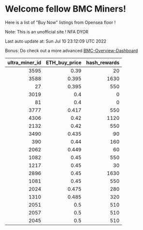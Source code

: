 # Welcome fellow BMC Miners!
Here is a list of "Buy Now" listings from Opensea floor !

Note: This is an unofficial site ! NFA DYOR

Last auto update at: Sun Jul 10 23:12:09 UTC 2022

Bonus: Do check out a more advanced [BMC-Overview-Dashboard](https://dune.com/defifunk/BMC-Overview-Dashboard)


|   ultra_miner_id |   ETH_buy_price |   hash_rewards |
|-----------------:|----------------:|---------------:|
|             3595 |           0.39  |             20 |
|             3588 |           0.395 |           1630 |
|               27 |           0.395 |            550 |
|             3019 |           0.4   |              0 |
|               81 |           0.4   |              0 |
|             3777 |           0.417 |            550 |
|             4306 |           0.42  |           1120 |
|             2132 |           0.42  |            550 |
|             3490 |           0.435 |             90 |
|              390 |           0.44  |            160 |
|             2062 |           0.449 |             60 |
|             1082 |           0.45  |            550 |
|             1217 |           0.45  |             30 |
|             2896 |           0.45  |           1630 |
|             1081 |           0.45  |            550 |
|             2024 |           0.475 |            280 |
|             1310 |           0.485 |            320 |
|             2051 |           0.5   |            510 |
|             2057 |           0.5   |            510 |
|             2045 |           0.5   |            510 |